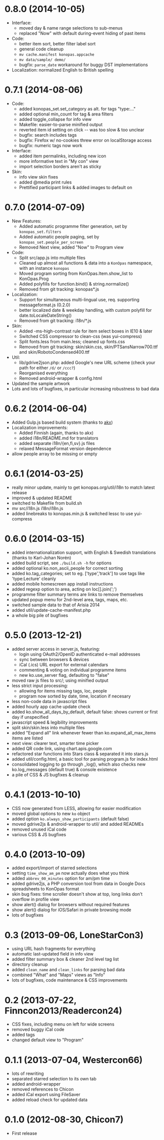 # 0.8.0 (2014-10-05)

  * Interface:
    - moved day & name range selections to sub-menus
    - replaced "Now" with default during-event hiding of past items
  * Code:
    - better item sort, better filter label sort
    - general code cleanup
    - `mv cache.manifest konopas.appcache`
    - `mv data/sample/ demo/`
    - bugfix: `parse_date` workaround for buggy DST implementations
  * Localization: normalized English to British spelling


# 0.7.1 (2014-08-06)

  * Code:
    - added konopas_set.set_category as alt. for tags "type:..."
    - added optional min_count for tag & area filters
    - added toggle_collapse for info view
    - Makefile: easier-to-parse minified output
    - reverted item id setting on click -- was too slow & too unclear
    - bugfix: search includes tags
    - bugfix: Firefox w/ no-cookies threw error on localStorage access
    - bugfix: numeric tags now work
  * Interface:
    - added item permalinks, including new icon
    - more informative text in "My con" view
    - import selection borders aren't as sticky
  * Skin:
    - info view skin fixes
    - added @media print rules
    - Prettified participant links & added images to default on


# 0.7.0 (2014-07-09)

  * New Features:
    - Added automatic programme filter generation, set by `konopas_set.filters`
    - Added automatic people paging, set by `konopas_set.people_per_screen`
    - Removed Next view, added "Now" to Program view
  * Code:
    - Split src/app.js into multiple files
    - Cleaned up almost all functions & data into a `KonOpas` namespace, with an
      instance `konopas`
    - Moved program sorting from KonOpas.Item.show_list to KonOpas.Prog
    - Added polyfills for function.bind() & string.normalize()
    - Removed from git tracking: konopas*.js
  * Localization:
    - Support for simultaneous multi-lingual use, req. supporting
      messageformat.js (0.2.0)
    - better localized date & weekday handling, with custom polyfill for
      date.toLocaleDateString()
    - Removed from git tracking: i18n/*.js
  * Skin:
    - Added -ms-high-contrast rule for item select boxes in IE10 & later
    - Switched CSS compressor to clean-css (was yui-compress)
    - Split fonts.less from main.less; cleaned up fonts.css
    - Removed from git tracking: skin/skin.css, skin/PTSansNarrow700.ttf and
      skin/RobotoCondensed400.ttf
  * Util:
    - lib/gdrive2json.php: added Google's new URL scheme (check your path for
      either `/d/` or `/ccc?`)
    - Reorganised everything
    - Removed android-wrapper & config.html
  * Updated the sample artwork
  * Lots and lots of bugfixes, in particular increasing robustness to bad data


# 0.6.2 (2014-06-04)

  * Added Gulp.js based build system (thanks to [akx](https://github.com/akx/))
  * Localization improvements:
    - Added Finnish (again, thanks to akx)
    - added i18n/README.md for translators
    - added separate i18n/{en,fi,sv}.js files
    - relaxed MessageFormat version dependence
  * allow people array to be missing or empty


# 0.6.1 (2014-03-25)

  * really minor update, mainly to get konopas.org/util/i18n to match latest release
  * improved & updated README
  * switched to Makefile from build.sh
  * mv src/i18n.js i18n/i18n.js
  * added linebreaks to konopas.min.js & switched lessc to use yui-compress


# 0.6.0 (2014-03-15)

  * added internationalization support, with English & Swedish translations (thanks to Karl-Johan Norén)
  * added build script, see `./build.sh -h` for options
  * added optional ko.non_ascii_people for correct sorting
  * added ko.tag_categories; set to eg. ['type','track'] to use tags like 'type:Lecture' cleanly
  * added mobile homescreen app install instructions
  * added regexp option to area, acting on loc[].join(';')
  * programme filter summary terms are links to remove themselves
  * updated popup menu for 2nd-level area, tags, maps, etc.
  * switched sample data to that of Arisia 2014
  * added util/update-cache-manifest.php
  * a whole big pile of bugfixes


# 0.5.0 (2013-12-21)

  * added server access in server.js, featuring:
    - login using OAuth2/OpenID authenticated e-mail addresses
    - sync between browsers & devices
    - iCal (.ics) URL export for external calendars
    - commenting & voting on individual programme items
    - new ko.use_server flag, defaulting to "false"
  * moved raw js files to src/; using minified output
  * less strict input processing:
    - allowing for items missing tags, loc, people
    - program now sorted by date, time, location if necesary
  * less non-code data in javascript files
  * added hourly app cache update check
  * added ko.show_all_days_by_default, default false: shows
    current or first day if unspecified
  * javascript speed & legibility improvements
  * split skin/skin.less into multiple files
  * added "Expand all" link whenever fewer than
    ko.expand_all_max_items items are listed
  * next view: clearer text, smarter time picker
  * added QR code link, using chart.apis.google.com
  * refactored star functions into Stars class & separated it
    into stars.js
  * added util/config.html, a basic tool for parsing program.js
    for index.html
  * consolidated logging to go through _log(), which also checks
    new ko.log_messages (default true) & console existence
  * a pile of CSS & JS bugfixes & cleanup


# 0.4.1 (2013-10-10)

  * CSS now generated from LESS, allowing for easier modification
  * moved global options to new `ko` object
  * added option `ko.always_show_participants` (default false)
  * moved gdrive2js & android-wrapper to util/ and added READMEs
  * removed unused iCal code
  * various CSS & JS bugfixes


# 0.4.0 (2013-10-09)

  * added export/import of starred selections
  * setting `time_show_am_pm` now actually does what you think
  * added `abbrev_00_minutes` option for am/pm time
  * added gdrive2js, a PHP conversion tool from data in Google
    Docs spreadsheets to KonOpas format
  * skin bug fixes: time scroller doesn't show at top, long links
    don't overflow in profile view
  * show alert() dialog for browsers without required features
  * show alert() dialog for iOS/Safari in private browsing mode
  * lots of bugfixes


# 0.3 (2013-09-06, LoneStarCon3)

  * using URL hash fragments for everything
  * automatic last-updated field in info view
  * added filter summary box & cleaner 2nd level tag list
  * directory cleanup
  * added `clean_name` and `clean_links` for parsing bad data
  * combined "What" and "Maps" views as "Info"
  * lots of bugfixes, code maintenance & CSS improvements


# 0.2 (2013-07-22, Finncon2013/Readercon24)

  * CSS fixes, including menu on left for wide screens
  * removed buggy iCal code
  * added tags
  * changed default view to "Program"


# 0.1.1 (2013-07-04, Westercon66)

  * lots of rewriting
  * separated starred selection to its own tab
  * added android-wrapper
  * removed references to Chicon
  * added iCal export using FileSaver
  * added reload check for updated data


# 0.1.0 (2012-08-30, Chicon7)

  * First release

